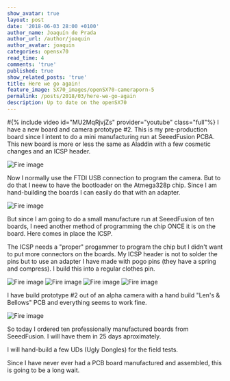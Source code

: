 ```yaml
---
show_avatar: true
layout: post
date: '2018-06-03 28:00 +0100'
author_name: Joaquín de Prada
author_url: /author/joaquin
author_avatar: joaquin
categories: opensx70
read_time: 4
comments: 'true'
published: true
show_related_posts: 'true'
title: Here we go again!
feature_image: SX70_images/openSX70-cameraporn-5
permalink: /posts/2018/03/here-we-go-again
description: Up to date on the openSX70
---
```

#{% include video id="MU2MqRjvjZs" provider="youtube" class="full"%}
I have a new board and camera prototype #2. This is my pre-production board since I intent to do a mini manufacturing run at SeeedFusion PCBA. This new board is more or less the same as Aladdin with a few cosmetic changes and an ICSP header. 

![Fire image]({{site.url}}/{{site.baseurl}}img/about/20180318_Lens_and_Bellows_assembled_PCB_600DPI.jpg)

Now I normally use the FTDI USB connection to program the camera. But to do that I neew to have the bootloader on the Atmega328p chip. Since I am hand-building the boards I can easily do that with an adapter.

![Fire image]({{site.url}}/{{site.baseurl}}img/2018/03/2018-03-28-here-we-go-again-05.jpg)

But since I am going to do a small manufacture run at SeeedFusion of ten boards, I need another method of programming the chip ONCE it is on the board. Here comes in place the ICSP.

The ICSP needs a "proper" progammer to program the chip but I didn't want to put more connectors on the boards. 
My ICSP header is not to solder the pins but to use an adapter I have made with pogo pins (they have a spring and compress). I build this into a regular clothes pin.

![Fire image]({{site.url}}/{{site.baseurl}}img/2018/03/2018-03-28-here-we-go-again-01.jpg)
![Fire image]({{site.url}}/{{site.baseurl}}img/2018/03/2018-03-28-here-we-go-again-02.jpg)
![Fire image]({{site.url}}/{{site.baseurl}}img/2018/03/2018-03-28-here-we-go-again-03.jpg)
![Fire image]({{site.url}}/{{site.baseurl}}img/2018/03/2018-03-28-here-we-go-again-04.jpg)

I have build prototype #2 out of an alpha camera with a hand build "Len's & Bellows" PCB and everything seems to work fine.

![Fire image]({{site.url}}/{{site.baseurl}}img/2018/03/2018-03-28-here-we-go-again-05.jpg)

So today I ordered ten professionally manufactured boards from SeeedFusion. I will have them in 25 days aproximately. 

I will hand-build a few UDs (Ugly Dongles) for the field tests.

Since I have never ever had a PCB board manufactured and assembled, this is going to be a long wait.



